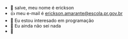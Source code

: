 - 👋 salve, meu nome é erickson 
- :+1: meu e-mail é erickson.amarante@escola.pr.gov.br
- 👀 Eu estou interesado em programação 
- 🌱 Eu ainda não sei nada
- 💞️ 

<!---
ericksonRG24/ericksonRG24 is a ✨ special ✨ repository because its `README.md` (this file) appears on your GitHub profile.
You can click the Preview link to take a look at your changes.
--->
